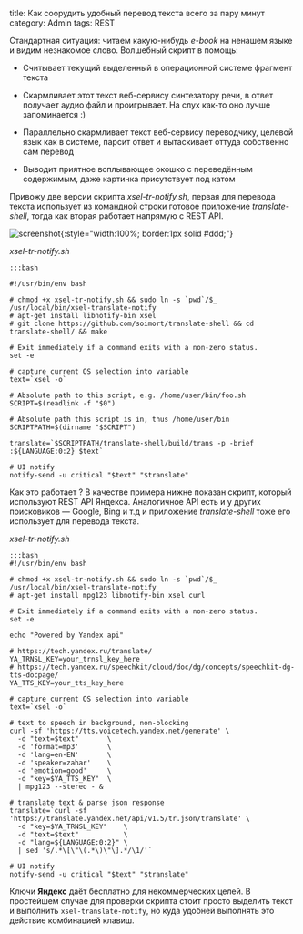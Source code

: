 title: Как соорудить удобный перевод текста всего за пару минут
category: Admin
tags: REST

Стандартная ситуация: читаем какую-нибудь *e-book* на ненашем языке и видим незнакомое слово. Волшебный скрипт в помощь:

- Считывает текущий выделенный в операционной системе фрагмент текста

- Скармливает этот текст веб-сервису синтезатору речи, в ответ получает аудио файл и проигрывает. На слух как-то оно лучше запоминается :)

- Параллельно скармливает текст веб-сервису переводчику, целевой язык как в системе, парсит ответ и вытаскивает оттуда собственно сам перевод

- Выводит приятное всплывающее окошко с переведённым содержимым, даже картинка присутствует под катом

Привожу две версии скрипта *xsel-tr-notify.sh*, первая для перевода текста использует из командной строки готовое приложение *translate-shell*, тогда как вторая работает напрямую c REST API.

![screenshot]({attach}translate-ubuntu.gif){:style="width:100%; border:1px solid #ddd;"}

*xsel-tr-notify.sh*

    :::bash

    #!/usr/bin/env bash

    # chmod +x xsel-tr-notify.sh && sudo ln -s `pwd`/$_ /usr/local/bin/xsel-translate-notify
    # apt-get install libnotify-bin xsel
    # git clone https://github.com/soimort/translate-shell && cd translate-shell/ && make

    # Exit immediately if a command exits with a non-zero status.
    set -e

    # capture current OS selection into variable
    text=`xsel -o`

    # Absolute path to this script, e.g. /home/user/bin/foo.sh
    SCRIPT=$(readlink -f "$0")

    # Absolute path this script is in, thus /home/user/bin
    SCRIPTPATH=$(dirname "$SCRIPT")

    translate=`$SCRIPTPATH/translate-shell/build/trans -p -brief :${LANGUAGE:0:2} $text`

    # UI notify
    notify-send -u critical "$text" "$translate"

Как это работает ? В качестве примера нижне показан скрипт, который используют REST API Яндекса. Аналогичное API есть и у других поисковиков — Google, Bing и т.д и приложение *translate-shell* тоже его использует для перевода текста.

*xsel-tr-notify.sh*

    :::bash
    #!/usr/bin/env bash

    # chmod +x xsel-tr-notify.sh && sudo ln -s `pwd`/$_ /usr/local/bin/xsel-translate-notify
    # apt-get install mpg123 libnotify-bin xsel curl

    # Exit immediately if a command exits with a non-zero status.
    set -e

    echo "Powered by Yandex api"

    # https://tech.yandex.ru/translate/
    YA_TRNSL_KEY=your_trnsl_key_here
    # https://tech.yandex.ru/speechkit/cloud/doc/dg/concepts/speechkit-dg-tts-docpage/
    YA_TTS_KEY=your_tts_key_here

    # capture current OS selection into variable
    text=`xsel -o`

    # text to speech in background, non-blocking
    curl -sf 'https://tts.voicetech.yandex.net/generate' \
      -d "text=$text"       \
      -d 'format=mp3'       \
      -d 'lang=en-EN'       \
      -d 'speaker=zahar'    \
      -d 'emotion=good'     \
      -d "key=$YA_TTS_KEY"  \
      | mpg123 --stereo - &

    # translate text & parse json response
    translate=`curl -sf 'https://translate.yandex.net/api/v1.5/tr.json/translate' \
      -d "key=$YA_TRNSL_KEY"    \
      -d "text=$text"           \
      -d "lang=${LANGUAGE:0:2}" \
      | sed 's/.*\[\"\(.*\)\"\].*/\1/'`

    # UI notify
    notify-send -u critical "$text" "$translate"

Ключи **Яндекс** даёт бесплатно для некоммерческих целей. В простейшем случае для проверки скрипта стоит просто выделить текст и выполнить ```xsel-translate-notify```, но куда удобней выполнять это действие комбинацией клавиш.
